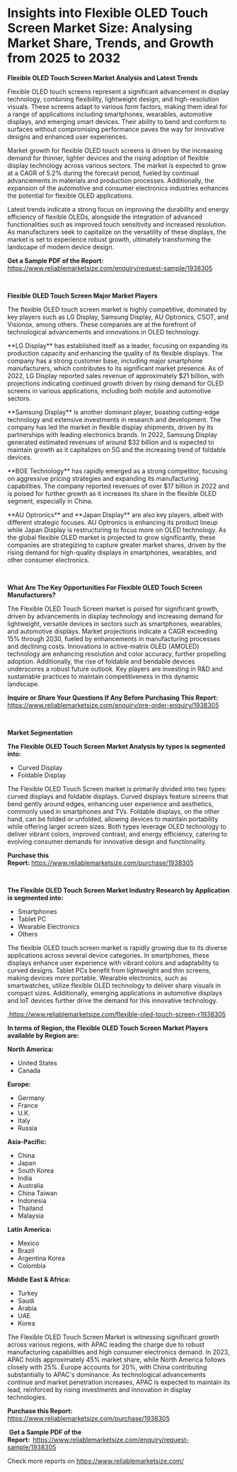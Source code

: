 <p><h1>Insights into Flexible OLED Touch Screen Market Size: Analysing Market Share, Trends, and Growth from 2025 to 2032</h1></p><p><strong>Flexible OLED Touch Screen Market Analysis and Latest Trends</strong></p>
<p><p>Flexible OLED touch screens represent a significant advancement in display technology, combining flexibility, lightweight design, and high-resolution visuals. These screens adapt to various form factors, making them ideal for a range of applications including smartphones, wearables, automotive displays, and emerging smart devices. Their ability to bend and conform to surfaces without compromising performance paves the way for innovative designs and enhanced user experiences.</p><p>Market growth for flexible OLED touch screens is driven by the increasing demand for thinner, lighter devices and the rising adoption of flexible display technology across various sectors. The market is expected to grow at a CAGR of 5.2% during the forecast period, fueled by continual advancements in materials and production processes. Additionally, the expansion of the automotive and consumer electronics industries enhances the potential for flexible OLED applications. </p><p>Latest trends indicate a strong focus on improving the durability and energy efficiency of flexible OLEDs, alongside the integration of advanced functionalities such as improved touch sensitivity and increased resolution. As manufacturers seek to capitalize on the versatility of these displays, the market is set to experience robust growth, ultimately transforming the landscape of modern device design.</p></p>
<p><strong>Get a Sample PDF of the Report:&nbsp;</strong> <a href="https://www.reliablemarketsize.com/enquiry/request-sample/1938305?utm_campaign=1885&utm_medium=2&utm_source=Github&utm_content=ia&utm_term=11022025&utm_id=flexible-oled-touch-screen">https://www.reliablemarketsize.com/enquiry/request-sample/1938305</a></p>
<p>&nbsp;</p>
<p><strong>Flexible OLED Touch Screen Major Market Players</strong></p>
<p><p>The flexible OLED touch screen market is highly competitive, dominated by key players such as LG Display, Samsung Display, AU Optronics, CSOT, and Visionox, among others. These companies are at the forefront of technological advancements and innovations in OLED technology.</p><p>**LG Display** has established itself as a leader, focusing on expanding its production capacity and enhancing the quality of its flexible displays. The company has a strong customer base, including major smartphone manufacturers, which contributes to its significant market presence. As of 2022, LG Display reported sales revenue of approximately $21 billion, with projections indicating continued growth driven by rising demand for OLED screens in various applications, including both mobile and automotive sectors.</p><p>**Samsung Display** is another dominant player, boasting cutting-edge technology and extensive investments in research and development. The company has led the market in flexible display shipments, driven by its partnerships with leading electronics brands. In 2022, Samsung Display generated estimated revenues of around $32 billion and is expected to maintain growth as it capitalizes on 5G and the increasing trend of foldable devices.</p><p>**BOE Technology** has rapidly emerged as a strong competitor, focusing on aggressive pricing strategies and expanding its manufacturing capabilities. The company reported revenues of over $17 billion in 2022 and is poised for further growth as it increases its share in the flexible OLED segment, especially in China.</p><p>**AU Optronics** and **Japan Display** are also key players, albeit with different strategic focuses. AU Optronics is enhancing its product lineup while Japan Display is restructuring to focus more on OLED technology. As the global flexible OLED market is projected to grow significantly, these companies are strategizing to capture greater market shares, driven by the rising demand for high-quality displays in smartphones, wearables, and other consumer electronics.</p></p>
<p>&nbsp;</p>
<p><strong>What Are The Key Opportunities For Flexible OLED Touch Screen Manufacturers?</strong></p>
<p><p>The Flexible OLED Touch Screen market is poised for significant growth, driven by advancements in display technology and increasing demand for lightweight, versatile devices in sectors such as smartphones, wearables, and automotive displays. Market projections indicate a CAGR exceeding 15% through 2030, fueled by enhancements in manufacturing processes and declining costs. Innovations in active-matrix OLED (AMOLED) technology are enhancing resolution and color accuracy, further propelling adoption. Additionally, the rise of foldable and bendable devices underscores a robust future outlook. Key players are investing in R&D and sustainable practices to maintain competitiveness in this dynamic landscape.</p></p>
<p><strong>Inquire or Share Your Questions If Any Before Purchasing This Report:</strong> <a href="https://www.reliablemarketsize.com/enquiry/pre-order-enquiry/1938305?utm_campaign=1885&utm_medium=2&utm_source=Github&utm_content=ia&utm_term=11022025&utm_id=flexible-oled-touch-screen">https://www.reliablemarketsize.com/enquiry/pre-order-enquiry/1938305</a></p>
<p>&nbsp;</p>
<p><strong>Market Segmentation</strong></p>
<p><strong>The Flexible OLED Touch Screen Market Analysis by types is segmented into:</strong></p>
<p><ul><li>Curved Display</li><li>Foldable Display</li></ul></p>
<p><p>The Flexible OLED Touch Screen market is primarily divided into two types: curved displays and foldable displays. Curved displays feature screens that bend gently around edges, enhancing user experience and aesthetics, commonly used in smartphones and TVs. Foldable displays, on the other hand, can be folded or unfolded, allowing devices to maintain portability while offering larger screen sizes. Both types leverage OLED technology to deliver vibrant colors, improved contrast, and energy efficiency, catering to evolving consumer demands for innovative design and functionality.</p></p>
<p><strong>Purchase this Report:&nbsp;</strong><a href="https://www.reliablemarketsize.com/purchase/1938305?utm_campaign=1885&utm_medium=2&utm_source=Github&utm_content=ia&utm_term=11022025&utm_id=flexible-oled-touch-screen">https://www.reliablemarketsize.com/purchase/1938305</a></p>
<p>&nbsp;</p>
<p><strong>The Flexible OLED Touch Screen Market Industry Research by Application is segmented into:</strong></p>
<p><ul><li>Smartphones</li><li>Tablet PC</li><li>Wearable Electronics</li><li>Others</li></ul></p>
<p><p>The flexible OLED touch screen market is rapidly growing due to its diverse applications across several device categories. In smartphones, these displays enhance user experience with vibrant colors and adaptability to curved designs. Tablet PCs benefit from lightweight and thin screens, making devices more portable. Wearable electronics, such as smartwatches, utilize flexible OLED technology to deliver sharp visuals in compact sizes. Additionally, emerging applications in automotive displays and IoT devices further drive the demand for this innovative technology.</p></p>
<p><a href="https://www.reliablemarketsize.com/flexible-oled-touch-screen-r1938305?utm_campaign=1885&utm_medium=2&utm_source=Github&utm_content=ia&utm_term=11022025&utm_id=flexible-oled-touch-screen">&nbsp;https://www.reliablemarketsize.com/flexible-oled-touch-screen-r1938305</a></p>
<p><strong>In terms of Region, the Flexible OLED Touch Screen Market Players available by Region are:</strong></p>
<p>
    <p> <strong> North America: </strong>
        <ul>
            <li>United States</li>
            <li>Canada</li>
        </ul>
        </p> 
    <p> <strong> Europe: </strong>
        <ul>
            <li>Germany</li>
            <li>France</li>
            <li>U.K.</li>
            <li>Italy</li>
            <li>Russia</li>
        </ul>
        </p> 
    <p> <strong> Asia-Pacific: </strong>
        <ul>
            <li>China</li>
            <li>Japan</li>
            <li>South Korea</li>
            <li>India</li>
            <li>Australia</li>
            <li>China Taiwan</li>
            <li>Indonesia</li>
            <li>Thailand</li>
            <li>Malaysia</li>
        </ul>
        </p> 
    <p> <strong> Latin America: </strong>
        <ul>
            <li>Mexico</li>
            <li>Brazil</li>
            <li>Argentina Korea</li>
            <li>Colombia</li>
        </ul>
        </p> 
    <p> <strong> Middle East & Africa: </strong>
        <ul>
            <li>Turkey</li>
            <li>Saudi</li>
            <li>Arabia</li>
            <li>UAE</li>
            <li>Korea</li>
        </ul>
    </p>
    </p>
<p><p>The Flexible OLED Touch Screen Market is witnessing significant growth across various regions, with APAC leading the charge due to robust manufacturing capabilities and high consumer electronics demand. In 2023, APAC holds approximately 45% market share, while North America follows closely with 25%. Europe accounts for 20%, with China contributing substantially to APAC's dominance. As technological advancements continue and market penetration increases, APAC is expected to maintain its lead, reinforced by rising investments and innovation in display technologies.</p></p>
<p><strong>Purchase this Report: </strong><a href="https://www.reliablemarketsize.com/purchase/1938305?utm_campaign=1885&utm_medium=2&utm_source=Github&utm_content=ia&utm_term=11022025&utm_id=flexible-oled-touch-screen">https://www.reliablemarketsize.com/purchase/1938305</a></p>
<p>&nbsp;<strong>Get a Sample PDF of the Report:&nbsp;&nbsp;</strong><a href="https://www.reliablemarketsize.com/enquiry/request-sample/1938305?utm_campaign=1885&utm_medium=2&utm_source=Github&utm_content=ia&utm_term=11022025&utm_id=flexible-oled-touch-screen">https://www.reliablemarketsize.com/enquiry/request-sample/1938305</a></p>
<p><strong></strong></p>
<p>Check more reports on <a href="https://www.reliablemarketsize.com/?utm_campaign=1885&utm_medium=2&utm_source=Github&utm_content=ia&utm_term=11022025&utm_id=flexible-oled-touch-screen">https://www.reliablemarketsize.com/</a></p>